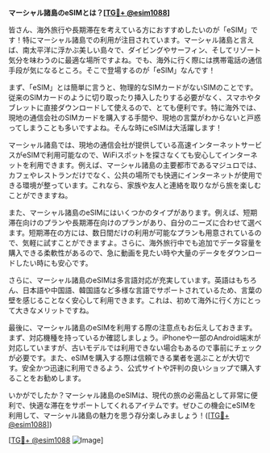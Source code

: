 **マーシャル諸島のeSIMとは？[[TG💪+ @esim1088](https://t.me/s/esim1088)]**

皆さん、海外旅行や長期滞在を考えている方におすすめしたいのが「eSIM」です！特にマーシャル諸島での利用が注目されています。マーシャル諸島と言えば、南太平洋に浮かぶ美しい島々で、ダイビングやサーフィン、そしてリゾート気分を味わうのに最適な場所ですよね。でも、海外に行く際には携帯電話の通信手段が気になるところ。そこで登場するのが「eSIM」なんです！

まず、「eSIM」とは簡単に言うと、物理的なSIMカードがないSIMのことです。従来のSIMカードのように切り取ったり挿入したりする必要がなく、スマホやタブレットに直接ダウンロードして使えるので、とても便利です。特に海外では、現地の通信会社のSIMカードを購入する手間や、現地の言葉がわからないと戸惑ってしまうことも多いですよね。そんな時にeSIMは大活躍します！

マーシャル諸島では、現地の通信会社が提供している高速インターネットサービスがeSIMで利用可能なので、WiFiスポットを探さなくても安心してインターネットを利用できます。例えば、マーシャル諸島の主要都市であるマジュロでは、カフェやレストランだけでなく、公共の場所でも快適にインターネットが使用できる環境が整っています。これなら、家族や友人と連絡を取りながら旅を楽しむことができますね。

また、マーシャル諸島のeSIMにはいくつかのタイプがあります。例えば、短期滞在向けのプランや長期滞在向けのプランがあり、自分のニーズに合わせて選べます。短期滞在の方には、数日間だけの利用が可能なプランも用意されているので、気軽に試すことができますよ。さらに、海外旅行中でも追加でデータ容量を購入できる柔軟性があるので、急に動画を見たい時や大量のデータをダウンロードしたい時にも安心です。

さらに、マーシャル諸島のeSIMは多言語対応が充実しています。英語はもちろん、日本語や中国語、韓国語など多様な言語でサポートされているため、言葉の壁を感じることなく安心して利用できます。これは、初めて海外に行く方にとって大きなメリットですね。

最後に、マーシャル諸島のeSIMを利用する際の注意点もお伝えしておきます。まず、対応機種を持っているか確認しましょう。iPhoneや一部のAndroid端末が対応していますが、古いモデルでは利用できない場合もあるので事前にチェックが必要です。また、eSIMを購入する際は信頼できる業者を選ぶことが大切です。安全かつ迅速に利用できるよう、公式サイトや評判の良いショップで購入することをお勧めします。

いかがでしたか？マーシャル諸島のeSIMは、現代の旅の必需品として非常に便利で、快適な滞在をサポートしてくれるアイテムです。ぜひこの機会にeSIMを利用して、マーシャル諸島の魅力を思う存分楽しみましょう！([[TG💪+ @esim1088](https://t.me/s/esim1088)])

[[TG💪+ @esim1088](https://t.me/s/esim1088) ![Image](https://i.postimg.cc/Y0z9fWf4/image.png)]